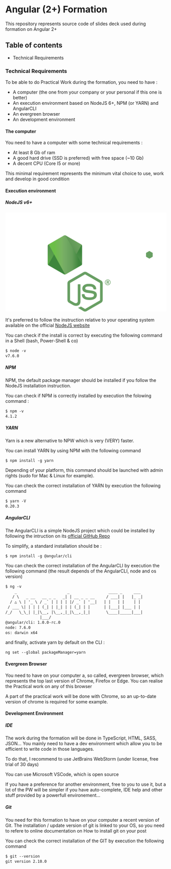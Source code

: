 # Angular (2+) Formation 

This repository represents source code of slides deck used during formation on Angular 2+

## Table of contents
- Technical Requirements

### Technical Requirements

To be able to do Practical Work during the formation, you need to have : 
* A computer (the one from your company or your personal if this one is better)
* An execution environment based on NodeJS 6+, NPM (or YARN) and AngularCLI
* An evergreen browser
* An development environment

#### The computer

You need to have a computer with some technical requirements : 
* At least 8 Gb of ram
* A good hard drive (SSD is preferred) with free space (~10 Gb)
* A decent CPU (Core I5 or more)

This minimal requirement represents the minimum vital choice to use, work and develop in good condition

#### Execution environment

##### NodeJS v6+

![Image of Yaktocat](/img/our_practical_exercise/logo_nodejs.svg)

It's preferred to follow the instruction relative to your operating system available on the official [NodeJS website](https://nodejs.org/en/download/)

You can check if the install is correct by executing the following command in a Shell (bash, Power-Shell & co)

```shell
$ node -v
v7.6.0
```

##### NPM 

NPM, the default package manager should be installed if you follow the NodeJS installation instruction.

You can check if NPM is correctly installed by execution the folowing command :

```shell
$ npm -v
4.1.2
```

##### YARN  

Yarn is a new alternative to NPW which is very (VERY) faster.

You can install YARN by using NPM with the following command

```shell
$ npm install -g yarn
```

Depending of your platform, this command should be launched with admin rights (sudo for Mac & Linux for example).

You can check the correct installation of YARN by execution the following command

```shell
$ yarn -V
0.20.3
```
 
##### AngularCLI

The AngularCLI is a simple NodeJS project which could be installed by following the intruction on its [official GitHub Repo](github.com/angular/angular-cli)

To simplify, a standard installation should be : 

```shell
$ npm install -g @angular/cli
```

You can check the correct installation of the AngularCLI by execution the following command (the result depends of the AngularCLI, node and os version)

```shell
$ ng -v
    _                      _                 ____ _     ___
   / \   _ __   __ _ _   _| | __ _ _ __     / ___| |   |_ _|
  / △ \ | '_ \ / _` | | | | |/ _` | '__|   | |   | |    | |
 / ___ \| | | | (_| | |_| | | (_| | |      | |___| |___ | |
/_/   \_\_| |_|\__, |\__,_|_|\__,_|_|       \____|_____|___|
               |___/
@angular/cli: 1.0.0-rc.0
node: 7.6.0
os: darwin x64
```

and finally, activate yarn by default on the CLI : 
```shell
ng set --global packageManager=yarn
```

#### Evergreen Browser

You need to have on your computer a, so called, evergreen browser, which represents the top last version of Chrome, Firefox or Edge. You can realise the Practical work on any of this browser

A part of the practical work will be done with Chrome, so an up-to-date version of chrome is required for some example.

#### Development Environment

##### IDE

The work during the formation will be done in TypeScript, HTML, SASS, JSON... You mainly need to have a dev environment which allow you to be efficient to write code in those languages.

To do that, I recommend to use JetBrains WebStorm (under license, free trial of 30 days)

You can use Microsoft VSCode, which is open source
 
If you have a preference for another environment, free to you to use it, but a lot of the PW will be simpler if you have auto-complete, IDE help and other stuff provided by a powerfull environement... 

##### Git

You need for this formation to have on your computer a recent version of Git. The installation / update version of git is linked to your OS, so you need to refere to online documentation on How to install git on your post

You can check the correct installation of the GIT by execution the following command

```shell
$ git --version
git version 2.10.0
```

